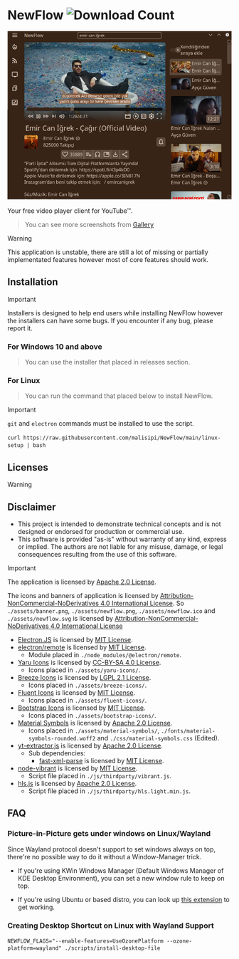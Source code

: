 # NewFlow ![Download Count](https://img.shields.io/github/downloads/malisipi/NewFlow/total?style=plastic&link=https%3A%2F%2Fgithub.com%2Fmalisipi%2FNewFlow)

!["NewFlow Screenshot"](./assets/screenshots/4.png)

Your free video player client for YouTube™.

> You can see more screenshots from [Gallery](./assets/screenshots/GALLERY.md)

> [!WARNING]
> This application is unstable, there are still a lot of missing or partially implementated features however most of core features should work.

## Installation

> [!IMPORTANT]
> Installers is designed to help end users while installing NewFlow however the installers can have some bugs. If you encounter if any bug, please report it.

### For Windows 10 and above

> You can use the installer that placed in releases section.

### For Linux

> You can run the command that placed below to install NewFlow.

> [!IMPORTANT]
> `git` and `electron` commands must be installed to use the script.

```curl https://raw.githubusercontent.com/malisipi/NewFlow/main/linux-setup | bash```

## Licenses

> [!WARNING]
> <h2>Disclaimer</h2>
> <ul>
>  <li>This project is intended to demonstrate technical concepts and is not designed or endorsed for production or commercial use.</li>
>  <li>This software is provided "as-is" without warranty of any kind, express or implied. The authors are not liable for any misuse, damage, or legal consequences resulting from the use of this software.</li>
> </ul> 

> [!IMPORTANT]
> The application is licensed by [Apache 2.0 License](./LICENSE).
>
> The icons and banners of application is licensed by [Attribution-NonCommercial-NoDerivatives 4.0 International License](./LICENSE_CC_BY_NC_ND_4.0). So `./assets/banner.png`, `./assets/newflow.png`, `./assets/newflow.ico` and `./assets/newflow.svg` is licensed by [Attribution-NonCommercial-NoDerivatives 4.0 International License](./LICENSE_CC_BY_NC_ND_4.0)

- [Electron.JS](https://github.com/electron/electron) is licensed by [MIT License](https://github.com/electron/electron/blob/main/LICENSE).
- [electron/remote](https://github.com/electron/remote) is licensed by [MIT License](https://github.com/electron/remote/blob/main/LICENSE).
    - Module placed in `./node_modules/@electron/remote`.
- [Yaru Icons](https://github.com/ubuntu/yaru) is licensed by [CC-BY-SA 4.0 License](https://github.com/ubuntu/yaru#copying-or-reusing).
    - Icons placed in `./assets/yaru-icons/`.
- [Breeze Icons](https://github.com/KDE/breeze-icons) is licensed by [LGPL 2.1 License](https://github.com/KDE/breeze-icons/blob/master/COPYING.LIB).
    - Icons placed in `./assets/breeze-icons/`.
- [Fluent Icons](https://github.com/microsoft/fluentui-system-icons) is licensed by [MIT License](https://github.com/microsoft/fluentui-system-icons/blob/main/LICENSE).
    - Icons placed in `./assets/fluent-icons/`.
- [Bootstrap Icons](https://github.com/twbs/icons) is licensed by [MIT License](https://github.com/twbs/icons/blob/main/LICENSE).
    - Icons placed in `./assets/bootstrap-icons/`.
- [Material Symbols](https://github.com/google/material-design-icons) is licensed by [Apache 2.0 License](https://github.com/google/material-design-icons/blob/master/LICENSE).
    - Icons placed in `./assets/material-symbols/`, `./fonts/material-symbols-rounded.woff2` and `./css/material-symbols.css` (Edited).
- [yt-extractor.js](https://github.com/malisipi/yt-extractor.js) is licensed by [Apache 2.0 License](https://github.com/malisipi/yt-extractor.js/blob/main/LICENSE).
    - Sub dependencies:
        - [fast-xml-parse](https://www.npmjs.com/package/fast-xml-parser) is licensed by [MIT License](https://github.com/NaturalIntelligence/fast-xml-parser/blob/master/LICENSE).
- [node-vibrant](https://github.com/Vibrant-Colors/node-vibrant) is licensed by [MIT License](https://github.com/Vibrant-Colors/node-vibrant/blob/master/LICENSE.md).
    - Script file placed in `./js/thirdparty/vibrant.js`.
- [hls.js](https://github.com/video-dev/hls.js) is licensed by [Apache 2.0 License](https://github.com/video-dev/hls.js/blob/master/LICENSE).
    - Script file placed in `./js/thirdparty/hls.light.min.js`.

## FAQ

### Picture-in-Picture gets under windows on Linux/Wayland

Since Wayland protocol doesn't support to set windows always on top, there're no possible way to do it without a Window-Manager trick.

* If you're using KWin Windows Manager (Default Windows Manager of KDE Desktop Environment), you can set a new window rule to keep on top.

* If you're using Ubuntu or based distro, you can look up [this extension](https://github.com/Rafostar/gnome-shell-extension-pip-on-top) to get working.

### Creating Desktop Shortcut on Linux with Wayland Support

```
NEWFLOW_FLAGS="--enable-features=UseOzonePlatform --ozone-platform=wayland" ./scripts/install-desktop-file
```
